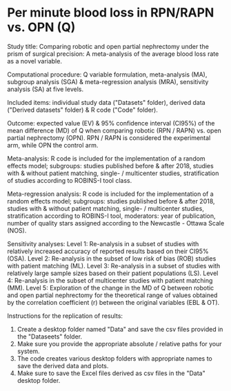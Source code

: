 # Per minute blood loss in RPN/RAPN vs. OPN (Q)

Study title: Comparing robotic and open partial nephrectomy under the prism of surgical precision: A meta-analysis of the average blood loss rate as a novel variable.

Computational procedure: Q variable formulation, meta-analysis (MA), subgroup analysis (SGA) & meta-regression analysis (MRA), sensitivity analysis (SA) at five levels.

Included items: individual study data ("Datasets" folder), derived data ("Derived datasets" folder) & R code ("Code" folder).

Outcome: expected value (EV) & 95% confidence interval (CI95%) of the mean difference (MD) of Q when comparing robotic (RPN / RAPN) vs. open partial nephrectomy (OPN). RPN / RAPN is considered the experimental arm, while OPN the control arm.

Meta-analysis: R code is included for the implementation of a random effects model; subgroups: studies published before & after 2018, studies with & without patient matching, single- / multicenter studies, stratification of studies according to ROBINS-I tool class.

Meta-regression analysis: R code is included for the implementation of a random effects model; subgroups: studies published before & after 2018, studies with & without patient matching, single- / multicenter studies, stratification according to ROBINS-I tool, moderators: year of publication, number of quality stars assigned according to the Newcastle - Ottawa Scale (NOS).

Sensitivity analyses: Level 1: Re-analysis in a subset of studies with relatively increased accuracy of reported results based on their CI95% (OSA). Level 2: Re-analysis in the subset of low risk of bias (ROB) studies with patient matching (ML). Level 3: Re-analysis in a subset of studies with relatively large sample sizes based on their patient populations (LS). Level 4: Re-analysis in the subset of multicenter studies with patient matching (MM). Level 5: Exploration of the change in the MD of Q between robotic and open partial nephrectomy for the theoretical range of values obtained by the correlation coefficient (r) between the original variables (EBL & OT).

Instructions for the replication of results: 
   1. Create a desktop folder named "Data" and save the csv files provided in the "Dataseets" folder.
   2. Make sure you provide the appropriate absolute / relative paths for your system.
   3. The code creates various desktop folders with appropriate names to save the derived data and plots.
   4. Make sure to save the Excel files derived as csv files in the "Data" desktop folder.
